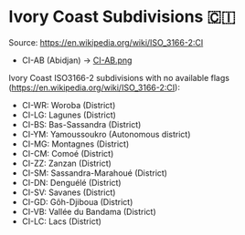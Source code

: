 # Ivory Coast Subdivisions 🇨🇮

Source: https://en.wikipedia.org/wiki/ISO_3166-2:CI

* CI-AB (Abidjan) -> [CI-AB.png](https://github.com/amckenna41/iso3166-flag-icons/blob/main/iso3166-2-icons/CI/CI-AB.png)

Ivory Coast ISO3166-2 subdivisions with no available flags (https://en.wikipedia.org/wiki/ISO_3166-2:CI):

* CI-WR: Woroba (District)
* CI-LG: Lagunes (District)
* CI-BS: Bas-Sassandra (District)
* CI-YM: Yamoussoukro (Autonomous district)
* CI-MG: Montagnes (District)
* CI-CM: Comoé (District)
* CI-ZZ: Zanzan (District)
* CI-SM: Sassandra-Marahoué (District)
* CI-DN: Denguélé (District)
* CI-SV: Savanes (District)
* CI-GD: Gôh-Djiboua (District)
* CI-VB: Vallée du Bandama (District)
* CI-LC: Lacs (District)